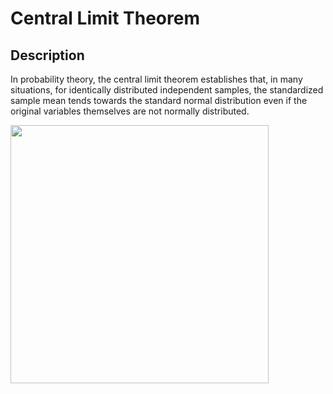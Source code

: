 # Central Limit Theorem

## Description

In probability theory, the central limit theorem establishes that, in many situations, for identically distributed independent samples, the standardized sample mean tends towards the standard normal distribution even if the original variables themselves are not normally distributed.

<img src="image1.jpg" style="width:4.2984in" />
